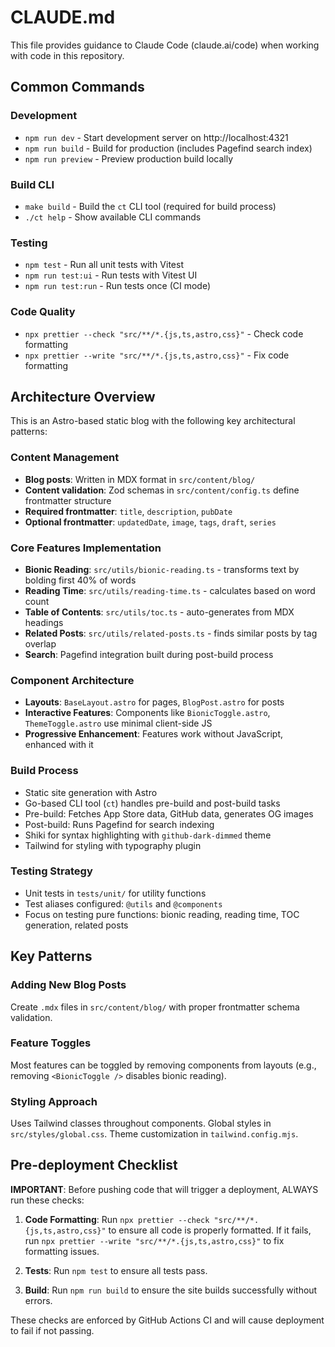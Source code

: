 # CLAUDE.md

This file provides guidance to Claude Code (claude.ai/code) when working with code in this repository.

## Common Commands

### Development
- `npm run dev` - Start development server on http://localhost:4321
- `npm run build` - Build for production (includes Pagefind search index)
- `npm run preview` - Preview production build locally

### Build CLI
- `make build` - Build the `ct` CLI tool (required for build process)
- `./ct help` - Show available CLI commands

### Testing
- `npm test` - Run all unit tests with Vitest
- `npm run test:ui` - Run tests with Vitest UI
- `npm run test:run` - Run tests once (CI mode)

### Code Quality
- `npx prettier --check "src/**/*.{js,ts,astro,css}"` - Check code formatting
- `npx prettier --write "src/**/*.{js,ts,astro,css}"` - Fix code formatting

## Architecture Overview

This is an Astro-based static blog with the following key architectural patterns:

### Content Management
- **Blog posts**: Written in MDX format in `src/content/blog/`
- **Content validation**: Zod schemas in `src/content/config.ts` define frontmatter structure
- **Required frontmatter**: `title`, `description`, `pubDate`
- **Optional frontmatter**: `updatedDate`, `image`, `tags`, `draft`, `series`

### Core Features Implementation
- **Bionic Reading**: `src/utils/bionic-reading.ts` - transforms text by bolding first 40% of words
- **Reading Time**: `src/utils/reading-time.ts` - calculates based on word count
- **Table of Contents**: `src/utils/toc.ts` - auto-generates from MDX headings
- **Related Posts**: `src/utils/related-posts.ts` - finds similar posts by tag overlap
- **Search**: Pagefind integration built during post-build process

### Component Architecture
- **Layouts**: `BaseLayout.astro` for pages, `BlogPost.astro` for posts
- **Interactive Features**: Components like `BionicToggle.astro`, `ThemeToggle.astro` use minimal client-side JS
- **Progressive Enhancement**: Features work without JavaScript, enhanced with it

### Build Process
- Static site generation with Astro
- Go-based CLI tool (`ct`) handles pre-build and post-build tasks
- Pre-build: Fetches App Store data, GitHub data, generates OG images
- Post-build: Runs Pagefind for search indexing
- Shiki for syntax highlighting with `github-dark-dimmed` theme
- Tailwind for styling with typography plugin

### Testing Strategy
- Unit tests in `tests/unit/` for utility functions
- Test aliases configured: `@utils` and `@components`
- Focus on testing pure functions: bionic reading, reading time, TOC generation, related posts

## Key Patterns

### Adding New Blog Posts
Create `.mdx` files in `src/content/blog/` with proper frontmatter schema validation.

### Feature Toggles
Most features can be toggled by removing components from layouts (e.g., removing `<BionicToggle />` disables bionic reading).

### Styling Approach
Uses Tailwind classes throughout components. Global styles in `src/styles/global.css`. Theme customization in `tailwind.config.mjs`.

## Pre-deployment Checklist

**IMPORTANT**: Before pushing code that will trigger a deployment, ALWAYS run these checks:

1. **Code Formatting**: Run `npx prettier --check "src/**/*.{js,ts,astro,css}"` to ensure all code is properly formatted. If it fails, run `npx prettier --write "src/**/*.{js,ts,astro,css}"` to fix formatting issues.

2. **Tests**: Run `npm test` to ensure all tests pass.

3. **Build**: Run `npm run build` to ensure the site builds successfully without errors.

These checks are enforced by GitHub Actions CI and will cause deployment to fail if not passing.
